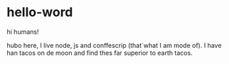 # hello-word
hi humans!

hubo here, I live node, js and conffescrip (that´what I am mode of).
I have han tacos on de moon and find thes far superior to earth tacos.
